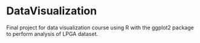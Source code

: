 # DataVisualization
Final project for data visualization course using R with the ggplot2 package to perform analysis of LPGA dataset.
